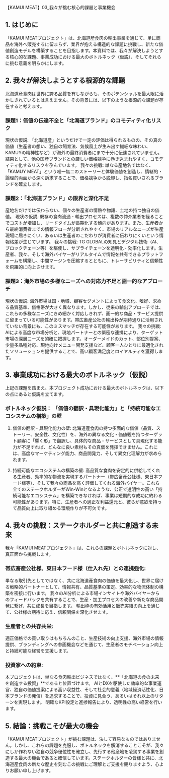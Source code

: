 【KAMUI MEAT】03_我々が挑む核心的課題と事業機会

## 1. はじめに
「KAMUI MEATプロジェクト」は、北海道産食肉の輸出事業を通じて、単に商品を海外へ販売するに留まらず、業界が抱える構造的な課題に挑戦し、新たな価値創造モデルを構築することを目指します。本資料では、我々が解決しようとする核心的な課題、事業成功における最大のボトルネック（仮説）、そしてそれらに挑む意義を明らかにします。

## 2. 我々が解決しようとする根源的な課題
北海道産食肉は世界に誇る品質を有しながらも、そのポテンシャルを最大限に活かしきれているとは言えません。その背景には、以下のような根源的な課題が存在すると考えます。

### 課題1：価値の伝達不全と「北海道ブランド」のコモディティ化リスク
現状の仮説: 「北海道産」というだけで一定の評価は得られるものの、その真の価値（生産者の想い、独自の飼育法、気候風土が生み出す繊細な味わい、KAMUYの精神性など）が海外の最終消費者にまで十分に伝達されていません。結果として、他の国産ブランドとの厳しい価格競争に巻き込まれやすく、コモディティ化するリスクを孕んでいます。
我々の挑戦: 単なる産地名ではなく、「KAMUY MEAT」という唯一無二のストーリーと体験価値を創造し、情緒的・論理的両面から深く訴求することで、価格競争から脱却し、指名買いされるブランドを確立します。

### 課題2：「北海道ブランド」の限界と深化不足
産地名だけでは伝わらない、個々の生産者の情熱や物語、土地の持つ独自の価値。
現状の仮説: 既存の食肉流通・輸出プロセスは、複数の仲介業者を経ることでコストが増加し、リードタイムが長期化する傾向があります。また、生産者から最終消費者までの情報フローが分断されやすく、市場のリアルなニーズが生産現場に届きにくい、あるいは生産者のこだわりが消費者に伝わりにくいという情報格差が生じています。
我々の挑戦: TG GLOBALの知見とデジタル技術（AI、ブロックチェーン等）を駆使し、サプライチェーンを透明化・効率化します。生産者、我々、そして海外バイヤーがリアルタイムで情報を共有できるプラットフォームを構築し、中間マージンを圧縮するとともに、トレーサビリティと信頼性を飛躍的に向上させます。

### 課題3：海外市場の多様なニーズへの対応力不足と画一的なアプローチ
現状の仮説: 海外市場は国・地域、顧客セグメントによって食文化、嗜好、求める品質基準、価格帯が大きく異なります。しかし、従来の輸出アプローチでは、これらの多様なニーズにきめ細かく対応しきれず、画一的な商品・サービス提供に留まっている可能性があります。帯広畜産公社の輸出枠が期待通りに活用されていない背景にも、このミスマッチが存在する可能性があります。
我々の挑戦: AIによる高度な市場分析と、現地パートナーとの緊密な連携により、ターゲット市場の深層ニーズを的確に把握します。オーダーメイドのカット、部位別提案、少量多品種対応、現地向けメニュー開発支援など、顧客一人ひとりに最適化されたソリューションを提供することで、高い顧客満足度とロイヤルティを獲得します。

## 3. 事業成功における最大のボトルネック（仮説）
上記の課題を踏まえ、本プロジェクト成功における最大のボトルネックは、以下の点にあると仮説を立てます。

### ボトルネック仮説： 「価値の翻訳・具現化能力」と「持続可能なエコシステムの構築」の壁

1. 価値の翻訳・具現化能力の壁:
北海道産食肉の持つ多面的な価値（品質、ストーリー、安全性、文化性）を、海外の異なる文化・価値観を持つターゲット顧客に「響く形」で翻訳し、具体的な商品・サービスとして具現化する能力が不足すれば、どんなに良い素材もその真価を発揮できません。これには、高度なマーケティング能力、商品開発力、そして異文化理解力が求められます。

2. 持続可能なエコシステムの構築の壁:
高品質な食肉を安定的に供給してくれる生産者、効率的な物流を実現するパートナー（帯広畜産公社様、東日本フード様等）、そして我々の商品を高く評価してくれる海外バイヤー。これら全てのステークホルダーがWin-Winとなるような、公正で透明性の高い「持続可能なエコシステム」を構築できなければ、事業は短期的な成功に終わる可能性があります。特に、生産者への適正な利益還元と、彼らが意欲を持って品質向上に取り組める環境作りが不可欠です。

## 4. 我々の挑戦：ステークホルダーと共に創造する未来
我々「KAMUI MEATプロジェクト」は、これらの課題とボトルネックに対し、真正面から挑戦します。

### 帯広畜産公社様、東日本フード様（仕入れ先）との連携強化:
単なる取引先としてではなく、共に北海道産食肉の価値を最大化し、世界に届ける戦略的パートナーとして、情報共有、品質基準の策定、効率的な物流体制の構築を密接に行います。
我々のAI分析による市場インサイトや海外バイヤーからのフィードバックを共有することで、生産・加工プロセスの改善や新たな商品開発に繋げ、共に成長を目指します。
輸出枠の有効活用と販売実績の向上を通じて、公社様の期待に応え、信頼関係を深化させます。

### 生産者との共存共栄:
適正価格での買い取りはもちろんのこと、生産技術の向上支援、海外市場の情報提供、ブランディングへの参画機会などを通じて、生産者のモチベーション向上と持続可能な経営を支援します。

### 投資家への約束:
本プロジェクトは、単なる食肉輸出ビジネスではなく、**「北海道の食の未来を創造する投資」**であると位置づけます。
AIとDXを駆使した効率的な事業運営、独自の価値提案による高い収益性、そして社会的意義（地域経済活性化、日本ブランドの発信）を追求することで、投資に見合う、あるいはそれ以上のリターンを実現します。
明確なKPI設定と進捗報告により、透明性の高い経営を行います。

## 5. 結論：挑戦こそが最大の機会
「KAMUI MEATプロジェクト」が挑む課題は、決して容易なものではありません。しかし、これらの課題を克服し、ボトルネックを解消することこそが、我々にしか作れない独自の競争優位性を確立し、先行する他産地を凌駕する事業を創造する最大の機会であると確信しています。ステークホルダーの皆様と共に、北海道産食肉の新たな歴史を刻むこの挑戦にご理解とご支援を賜りますよう、心よりお願い申し上げます。